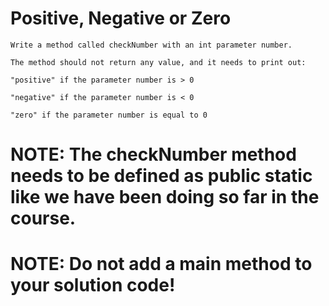 # Positive, Negative or Zero

    Write a method called checkNumber with an int parameter number.

    The method should not return any value, and it needs to print out:

    "positive" if the parameter number is > 0

    "negative" if the parameter number is < 0

    "zero" if the parameter number is equal to 0

# NOTE: The checkNumber method needs to be defined as public static like we have been doing so far in the course.

# NOTE: Do not add a main method to your solution code!
